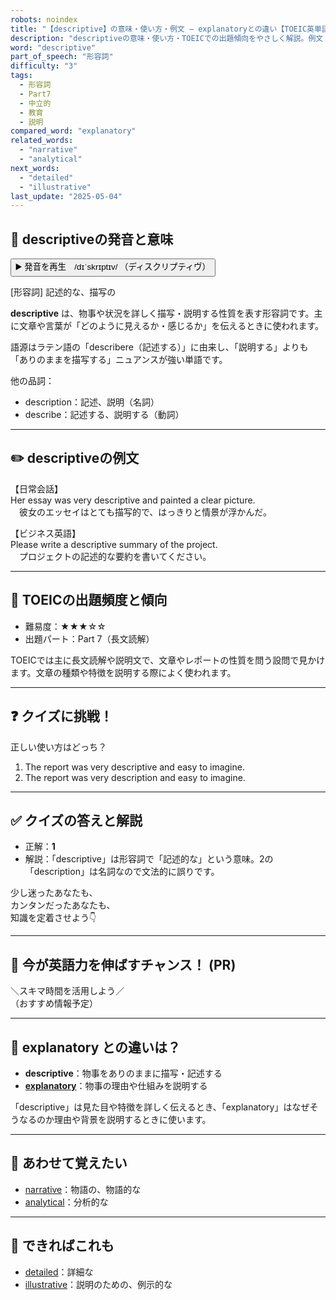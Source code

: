 ```yaml
---
robots: noindex
title: "【descriptive】の意味・使い方・例文 ― explanatoryとの違い【TOEIC英単語】"
description: "descriptiveの意味・使い方・TOEICでの出題傾向をやさしく解説。例文・クイズ付きでexplanatoryとの違いもわかりやすく学べます。"
word: "descriptive"
part_of_speech: "形容詞"
difficulty: "3"
tags:
  - 形容詞
  - Part7
  - 中立的
  - 教育
  - 説明
compared_word: "explanatory"
related_words:
  - "narrative"
  - "analytical"
next_words:
  - "detailed"
  - "illustrative"
last_update: "2025-05-04"
---
```


## 🔰 descriptiveの発音と意味

<button class="play-audio" onclick="playTTS('descriptive')">
  <span class="play-audio-main">
    ▶️ 発音を再生　/dɪˈskrɪptɪv/
  </span>
  <span class="play-audio-sub">
    （ディスクリプティヴ）
  </span>
</button>

[形容詞] 記述的な、描写の

**descriptive** は、物事や状況を詳しく描写・説明する性質を表す形容詞です。主に文章や言葉が「どのように見えるか・感じるか」を伝えるときに使われます。

語源はラテン語の「describere（記述する）」に由来し、「説明する」よりも「ありのままを描写する」ニュアンスが強い単語です。

他の品詞：  
- description：記述、説明（名詞）
- describe：記述する、説明する（動詞）

---

## ✏️ descriptiveの例文

【日常会話】  
Her essay was very descriptive and painted a clear picture.  
　彼女のエッセイはとても描写的で、はっきりと情景が浮かんだ。

【ビジネス英語】  
Please write a descriptive summary of the project.  
　プロジェクトの記述的な要約を書いてください。

---

## 🎯 TOEICの出題頻度と傾向

- 難易度：★★★☆☆
- 出題パート：Part 7（長文読解）

TOEICでは主に長文読解や説明文で、文章やレポートの性質を問う設問で見かけます。文章の種類や特徴を説明する際によく使われます。

---

## ❓ クイズに挑戦！

正しい使い方はどっち？

1. The report was very descriptive and easy to imagine.  
2. The report was very description and easy to imagine.

---

## ✅ クイズの答えと解説

- 正解：**1**
- 解説：「descriptive」は形容詞で「記述的な」という意味。2の「description」は名詞なので文法的に誤りです。

少し迷ったあなたも、  
カンタンだったあなたも、  
知識を定着させよう👇️

---

## 🚀 今が英語力を伸ばすチャンス！ (PR)

<div class="info-center">
＼スキマ時間を活用しよう／<br>  
（おすすめ情報予定）
</div>

---

## 🤔  explanatory との違いは？

- **descriptive**：物事をありのままに描写・記述する
- **[explanatory](/word/explanatory/)**：物事の理由や仕組みを説明する

「descriptive」は見た目や特徴を詳しく伝えるとき、「explanatory」はなぜそうなるのか理由や背景を説明するときに使います。

---

## 🧩 あわせて覚えたい

- [narrative](/word/narrative/)：物語の、物語的な
- [analytical](/word/analytical/)：分析的な

---

## 📖 できればこれも

- [detailed](/word/detailed/)：詳細な
- [illustrative](/word/illustrative/)：説明のための、例示的な

<!-- cvid: aid10_bid06 -->
